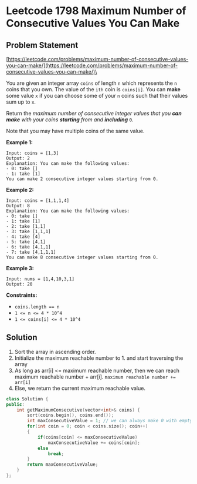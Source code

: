 # Leetcode 1798 Maximum Number of Consecutive Values You Can Make

## Problem Statement

[https://leetcode.com/problems/maximum-number-of-consecutive-values-you-can-make/](https://leetcode.com/problems/maximum-number-of-consecutive-values-you-can-make/)\

You are given an integer array `coins` of length `n` which represents the `n` coins that you own. The value of the `ith` coin is `coins[i]`. You can **make** some value `x` if you can choose some of your `n` coins such that their values sum up to `x`.

Return the _maximum number of consecutive integer values that you **can** **make** with your coins **starting** from and **including**_ `0`.

Note that you may have multiple coins of the same value.

**Example 1:**

```text
Input: coins = [1,3]
Output: 2
Explanation: You can make the following values:
- 0: take []
- 1: take [1]
You can make 2 consecutive integer values starting from 0.
```

**Example 2:**

```text
Input: coins = [1,1,1,4]
Output: 8
Explanation: You can make the following values:
- 0: take []
- 1: take [1]
- 2: take [1,1]
- 3: take [1,1,1]
- 4: take [4]
- 5: take [4,1]
- 6: take [4,1,1]
- 7: take [4,1,1,1]
You can make 8 consecutive integer values starting from 0.
```

**Example 3:**

```text
Input: nums = [1,4,10,3,1]
Output: 20
```

**Constraints:**

* `coins.length == n`
* `1 <= n <= 4 * 10^4`
* `1 <= coins[i] <= 4 * 10^4`

## Solution

1. Sort the array in ascending order.
2. Initialize the maximum reachable number to 1. and start traversing the array
3. As long as arr\[i\] &lt;= maximum reachable number, then we can reach maximum reachable number + arr\[i\]. `maximum reachable number += arr[i]`
4. Else, we return the current maximum reachable value.

```cpp
class Solution {
public:
    int getMaximumConsecutive(vector<int>& coins) {
        sort(coins.begin(), coins.end());
        int maxConsecutiveValue = 1; // we can always make 0 with empty subset
        for(int coin = 0; coin < coins.size(); coin++)
        {
            if(coins[coin] <= maxConsecutiveValue)
                maxConsecutiveValue += coins[coin];
            else
                break;
        }
        return maxConsecutiveValue;
    }
};
```

